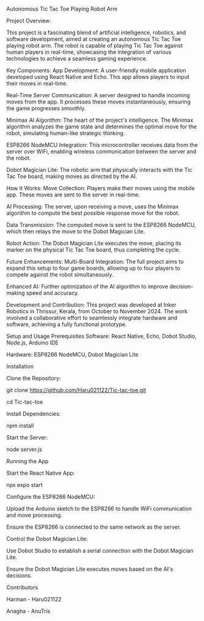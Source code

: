 Autonomous Tic Tac Toe Playing Robot Arm

Project Overview:

This project is a fascinating blend of artificial intelligence, robotics, and software development, aimed at creating an autonomous Tic Tac Toe playing robot arm. The robot is capable of playing Tic Tac Toe against human players in real-time, showcasing the integration of various technologies to achieve a seamless gaming experience.

Key Components:
App Development: A user-friendly mobile application developed using React Native and Echo. This app allows players to input their moves in real-time.

Real-Time Server Communication: A server designed to handle incoming moves from the app. It processes these moves instantaneously, ensuring the game progresses smoothly.

Minimax AI Algorithm: The heart of the project's intelligence. The Minimax algorithm analyzes the game state and determines the optimal move for the robot, simulating human-like strategic thinking.

ESP8266 NodeMCU Integration: This microcontroller receives data from the server over WiFi, enabling wireless communication between the server and the robot.

Dobot Magician Lite: The robotic arm that physically interacts with the Tic Tac Toe board, making moves as directed by the AI.

How It Works:
Move Collection: Players make their moves using the mobile app. These moves are sent to the server in real-time.

AI Processing: The server, upon receiving a move, uses the Minimax algorithm to compute the best possible response move for the robot.

Data Transmission: The computed move is sent to the ESP8266 NodeMCU, which then relays the move to the Dobot Magician Lite.

Robot Action: The Dobot Magician Lite executes the move, placing its marker on the physical Tic Tac Toe board, thus completing the cycle.

Future Enhancements:
Multi-Board Integration: The full project aims to expand this setup to four game boards, allowing up to four players to compete against the robot simultaneously.

Enhanced AI: Further optimization of the AI algorithm to improve decision-making speed and accuracy.

Development and Contribution:
This project was developed at Inker Robotics in Thrissur, Kerala, from October to November 2024. The work involved a collaborative effort to seamlessly integrate hardware and software, achieving a fully functional prototype.

Setup and Usage
Prerequisites
Software: React Native, Echo, Dobot Studio, Node.js, Arduino IDE

Hardware: ESP8266 NodeMCU, Dobot Magician Lite

Installation

Clone the Repository:

git clone https://github.com/Haru021122/Tic-tac-toe.git

cd Tic-tac-toe

Install Dependencies:

npm install

Start the Server:

node server.js

Running the App

Start the React Native App:

npx expo start

Configure the ESP8266 NodeMCU:

Upload the Arduino sketch to the ESP8266 to handle WiFi communication and move processing.

Ensure the ESP8266 is connected to the same network as the server.

Control the Dobot Magician Lite:

Use Dobot Studio to establish a serial connection with the Dobot Magician Lite.

Ensure the Dobot Magician Lite executes moves based on the AI's decisions.

Contributors

Harman - Haru021122

Anagha - AnuTris
